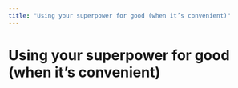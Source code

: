 ```yaml
---
title: "Using your superpower for good (when it’s convenient)"
---
```

# Using your superpower for good (when it’s convenient)





